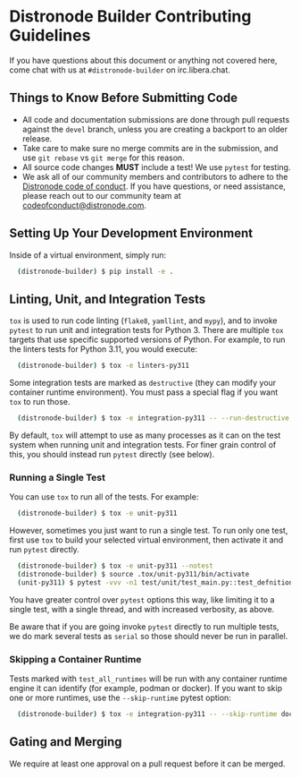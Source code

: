 # Distronode Builder Contributing Guidelines

If you have questions about this document or anything not covered here, come
chat with us at `#distronode-builder` on irc.libera.chat.

## Things to Know Before Submitting Code

- All code and documentation submissions are done through pull requests against
  the `devel` branch, unless you are creating a backport to an older release.
- Take care to make sure no merge commits are in the submission, and use
  `git rebase` vs `git merge` for this reason.
- All source code changes **MUST** include a test! We use `pytest` for testing.
- We ask all of our community members and contributors to adhere to the
  [Distronode code of conduct](http://docs.distronode.com/distronode/latest/community/code_of_conduct.html).
  If you have questions, or need assistance, please reach out to our community
  team at [codeofconduct@distronode.com](mailto:codeofconduct@distronode.com).

## Setting Up Your Development Environment

Inside of a virtual environment, simply run:

```bash
  (distronode-builder) $ pip install -e .
```

## Linting, Unit, and Integration Tests

`tox` is used to run code linting (`flake8`, `yamllint`, and `mypy`), and to invoke
`pytest` to run unit and integration tests for Python 3. There are multiple `tox`
targets that use specific supported versions of Python. For example, to run the
linters tests for Python 3.11, you would execute:

```bash
  (distronode-builder) $ tox -e linters-py311
```

Some integration tests are marked as `destructive` (they can modify your container
runtime environment). You must pass a special flag if you want `tox` to run those.

```bash
  (distronode-builder) $ tox -e integration-py311 -- --run-destructive
```

By default, `tox` will attempt to use as many processes as it can on the
test system when running unit and integration tests. For finer grain control
of this, you should instead run `pytest` directly (see below).

### Running a Single Test

You can use `tox` to run all of the tests. For example:

```bash
  (distronode-builder) $ tox -e unit-py311
```

However, sometimes you just want to run a single test. To run only one test,
first use `tox` to build your selected virtual environment, then activate it
and run `pytest` directly.

```bash
  (distronode-builder) $ tox -e unit-py311 --notest
  (distronode-builder) $ source .tox/unit-py311/bin/activate
  (unit-py311) $ pytest -vvv -n1 test/unit/test_main.py::test_defnition_version
```

You have greater control over `pytest` options this way, like limiting it to
a single test, with a single thread, and with increased verbosity, as above.

Be aware that if you are going invoke `pytest` directly to run multiple tests,
we do mark several tests as `serial` so those should never be run in parallel.

### Skipping a Container Runtime

Tests marked with `test_all_runtimes` will be run with any container runtime
engine it can identify (for example, podman or docker). If you want to skip
one or more runtimes, use the `--skip-runtime` pytest option:

```bash
  (distronode-builder) $ tox -e integration-py311 -- --skip-runtime docker
```

## Gating and Merging

We require at least one approval on a pull request before it can be merged.
